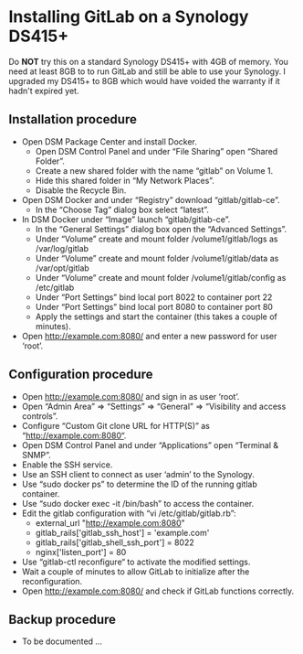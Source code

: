 # Installing GitLab on a Synology DS415+

Do **NOT** try this on a standard Synology DS415+ with 4GB of memory. You need at least 8GB to to run GitLab and still be able to use your Synology. I upgraded my DS415+ to 8GB which would have voided the warranty if it hadn't expired yet. 

## Installation procedure

* Open DSM Package Center and install Docker.
  * Open DSM Control Panel and under “File Sharing” open “Shared Folder”.
  * Create a new shared folder with the name “gitlab” on Volume 1.
  * Hide this shared folder in “My Network Places”.
  * Disable the Recycle Bin.
* Open DSM Docker and under “Registry” download “gitlab/gitlab-ce”.
  * In the “Choose Tag” dialog box select “latest”.
* In DSM Docker under “Image” launch “gitlab/gitlab-ce”.
  * In the “General Settings” dialog box open the “Advanced Settings”.
  * Under “Volume” create and mount folder /volume1/gitlab/logs as /var/log/gitlab
  * Under “Volume” create and mount folder /volume1/gitlab/data as /var/opt/gitlab
  * Under “Volume” create and mount folder /volume1/gitlab/config as /etc/gitlab
  *	Under “Port Settings” bind local port 8022 to container port 22
  *	Under “Port Settings” bind local port 8080 to container port 80
  *	Apply the settings and start the container (this takes a couple of minutes).
*	Open http://example.com:8080/ and enter a new password for user ‘root’.

## Configuration procedure

*	Open http://example.com:8080/ and sign in as user ‘root’.
  *	Open “Admin Area” => “Settings” => “General” => “Visibility and access controls”.
  *	Configure “Custom Git clone URL for HTTP(S)” as “http://example.com:8080“.
*	Open DSM Control Panel and under “Applications” open “Terminal & SNMP”.
  *	Enable the SSH service.
*	Use an SSH client to connect as user ‘admin’ to the Synology.
  *	Use “sudo docker ps” to determine the ID of the running gitlab container.
  *	Use “sudo docker exec -it <container-id> /bin/bash” to access the container.
  *	Edit the gitlab configuration with “vi /etc/gitlab/gitlab.rb”: 
    *	external_url "http://example.com:8080"
    *	gitlab_rails['gitlab_ssh_host'] = 'example.com'
    *	gitlab_rails['gitlab_shell_ssh_port'] = 8022
    *	nginx['listen_port'] = 80
  *	Use “gitlab-ctl reconfigure“ to activate the modified settings.
*	Wait a couple of minutes to allow GitLab to initialize after the reconfiguration.
*	Open http://example.com:8080/ and check if GitLab functions correctly.

## Backup procedure

*	To be documented ...

